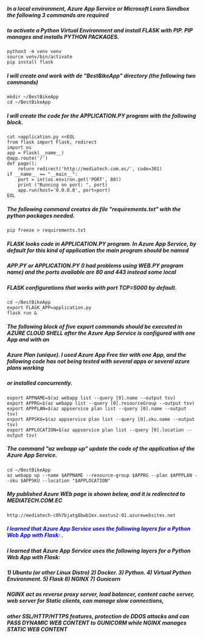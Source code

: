 ##### In a local environment, Azure App Service or Microsoft Learn Sandbox the following 3 commands are required 
##### to activate a Python Virtual Environment and install FLASK with PIP. PIP manages and installs PYTHON PACKAGES.
```
python3 -m venv venv
source venv/bin/activate
pip install flask
```
##### I will create and work with de "BestBikeApp" directory (the following two commands)
```
mkdir ~/BestBikeApp
cd ~/BestBikeApp
```
##### I will create the code for the APPLICATION.PY program with the following block.
```
cat >application.py <<EOL
from flask import Flask, redirect
import os
app = Flask(__name__)
@app.route('/')
def page():
    return redirect('http://mediatech.com.ec/', code=301)
if __name__ == "__main__":
    port = int(os.environ.get('PORT', 80))
    print ("Running on port: ", port)
    app.run(host='0.0.0.0', port=port)
EOL
```
##### The following command creates de file "requirements.txt" with the python packages needed. 

```
pip freeze > requirements.txt
```
##### FLASK looks code in APPLICATION.PY program. In Azure App Service, by default for this kind of application the main program should be named
##### APP.PY or APPLICATION.PY (I had problems using WEB.PY program name) and the ports available are 80 and 443 instead some local
##### FLASK configurations that works with port TCP=5000 by default. 
```
cd ~/BestBikeApp
export FLASK_APP=application.py
flask run &
```
##### The following block of five export commands should be executed in AZURE CLOUD SHELL after the Azure App Service is configured with one App and with an
##### Azure Plan (unique). I used Azure App Free tier with one App, and the following code has not being tested with several apps or several azure plans working
##### or installed concurrently. 
```
export APPNAME=$(az webapp list --query [0].name --output tsv)
export APPRG=$(az webapp list --query [0].resourceGroup --output tsv)
export APPPLAN=$(az appservice plan list --query [0].name --output tsv)
export APPSKU=$(az appservice plan list --query [0].sku.name --output tsv)
export APPLOCATION=$(az appservice plan list --query [0].location --output tsv)
```
##### The command "az webapp up" update the code of the application of the Azure App Service.
```
cd ~/BestBikeApp
az webapp up --name $APPNAME --resource-group $APPRG --plan $APPPLAN --sku $APPSKU --location "$APPLOCATION"
```
##### My published Azure WEb page is shown below, and it is redirected to MEDIATECH.COM.EC  
```
http://mediatech-c0h7bjatg8bwb2ex.eastus2-01.azurewebsites.net
```
##### <span style="color: blue;"> I learned that Azure App Service uses the following layers for a Python Web App with Flask: .</span>
##### I learned that Azure App Service uses the following layers for a Python Web App with Flask: 
##### 1) Ubuntu (or other Linux Distro)  2) Docker.  3) Python.  4) Virtual Python Environment.  5) Flask  6) NGINX  7) Gunicorn
##### NGINX act as reverse proxy server, load balancer, content cache server, web server for Static clients, can manage slow connections,
##### other SSL/HTTP/HTTPS features, protection de DDOS attacks and can PASS DYNAMIC WEB CONTENT to GUNICORM while NGINX manages STATIC WEB CONTENT
